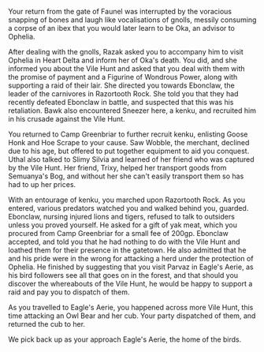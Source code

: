 Your return from the gate of Faunel was interrupted by the voracious snapping of bones and laugh like vocalisations of gnolls, messily consuming a corpse of an ibex that you would later learn to be Oka, an advisor to Ophelia. 

After dealing with the gnolls, Razak asked you to accompany him to visit Ophelia in Heart Delta and inform her of Oka's death. You did, and she informed you about the Vile Hunt and asked that you deal with them with the promise of payment and a Figurine of Wondrous Power, along with supporting a raid of their lair. She directed you towards Ebonclaw, the leader of the carnivores in Razortooth Rock. She told you that they had recently defeated Ebonclaw in battle, and suspected that this was his retaliation. Bawk also encountered Sneezer here, a kenku, and recruited him in his crusade against the Vile Hunt. 

You returned to Camp Greenbriar to further recruit kenku, enlisting Goose Honk and Hoe Scrape to your cause. Saw Wobble, the merchant, declined due to his age, but offered to put together equipment to aid you conquest. Uthal also talked to Slimy Silvia and learned of her friend who was captured by the Vile Hunt. Her friend, Trixy, helped her transport goods from Semuanya's Bog, and without her she can't easily transport them so has had to up her prices. 

With an entourage of kenku, you marched upon Razortooth Rock. As you entered, various predators watched you and walked behind you, guarded. Ebonclaw, nursing injured lions and tigers, refused to talk to outsiders unless you proved yourself. He asked for a gift of yak meat, which you procured from Camp Greenbriar for a small fee of 200gp. Ebonclaw accepted, and told you that he had nothing to do with the Vile Hunt and loathed them for their presence in the gatetown. He also admitted that he and his pride were in the wrong for attacking a herd under the protection of Ophelia. He finished by suggesting that you visit Parvaz in Eagle's Aerie, as his bird followers see all that goes on in the forest, and that should you discover the whereabouts of the Vile Hunt, he would be happy to support a raid and pay you to dispatch of them. 

As you travelled to Eagle's Aerie, you happened across more Vile Hunt, this time attacking an Owl Bear and her cub. Your party dispatched of them, and returned the cub to her. 

We pick back up as your approach Eagle's Aerie, the home of the birds.